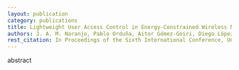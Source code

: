 ```yaml
--- 
layout: publication
category: publications
title: Lightweight User Access Control in Energy-Constrained Wireless Network Services
authors: J. A. M. Naranjo, Pablo Orduña, Aitor Gómez-Goiri, Diego López-de-Ipiña, L. G. Casado
rest_citation: In Proceedings of the Sixth International Conference, UCAmI 2012, Vitoria-Gasteiz, Spain, December 3-5, 2012. ISBN&#58; 978-3-642-35376-5. DOI&#58; 10.1007/978-3-642-35377-2_5
--- 
```


abstract